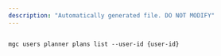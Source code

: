 ```yaml
---
description: "Automatically generated file. DO NOT MODIFY"
---
```


```cli

mgc users planner plans list --user-id {user-id}

```